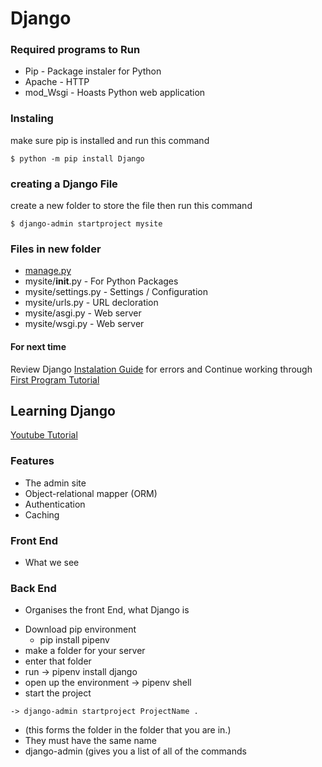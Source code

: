 # Django
### Required programs to Run
  - Pip - Package instaler for Python
  - Apache - HTTP
  - mod_Wsgi - Hoasts Python web application

### Instaling
  make sure pip is installed and run this command
```
$ python -m pip install Django
```

### creating a Django File
  create a new folder to store the file then run this command
```
$ django-admin startproject mysite
```

### Files in new folder
- [manage.py](https://docs.djangoproject.com/en/5.0/ref/django-admin/)
- mysite/__init__.py - For Python Packages
- mysite/settings.py - Settings / Configuration
- mysite/urls.py - URL decloration
- mysite/asgi.py - Web server
- mysite/wsgi.py - Web server





#### For next time
Review Django [Instalation Guide](https://docs.djangoproject.com/en/5.0/intro/install/) for errors and Continue working through [First Program Tutorial](https://docs.djangoproject.com/en/5.0/intro/tutorial01/)


## Learning Django
  [Youtube Tutorial](https://www.youtube.com/watch?v=rHux0gMZ3Eg)

### Features
- The admin site
- Object-relational mapper (ORM)
- Authentication
- Caching

### Front End
- What we see

### Back End
- Organises the front End, what Django is

* Download pip environment
  - pip install pipenv
* make a folder for your server
* enter that folder
* run -> pipenv install django
* open up the environment -> pipenv shell
* start the project
```
-> django-admin startproject ProjectName .
```
* (this forms the folder in the folder that you are in.)
* They must have the same name
* django-admin (gives you a list of all of the commands
